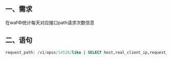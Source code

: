 ## 一、需求

在waf中统计每天对应接口path请求次数信息



## 二、语句

```sql
request_path: /v1/opus/14526/like | SELECT host,real_client_ip,request_path,COUNT(*) as num  GROUP by  host,real_client_ip,request_path order by num desc
```

